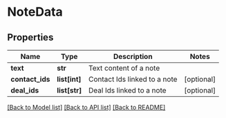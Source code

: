 # NoteData

## Properties
Name | Type | Description | Notes
------------ | ------------- | ------------- | -------------
**text** | **str** | Text content of a note | 
**contact_ids** | **list[int]** | Contact Ids linked to a note | [optional] 
**deal_ids** | **list[str]** | Deal Ids linked to a note | [optional] 

[[Back to Model list]](../README.md#documentation-for-models) [[Back to API list]](../README.md#documentation-for-api-endpoints) [[Back to README]](../README.md)


